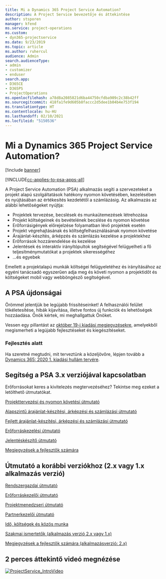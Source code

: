 ```yaml
---
title: Mi a Dynamics 365 Project Service Automation?
description: A Project Service bevezetője és áttekintése
author: stsporen
manager: kfend
ms.service: project-operations
ms.custom:
- dyn365-projectservice
ms.date: 9/23/2019
ms.topic: article
ms.author: ruhercul
audience: Admin
search.audienceType:
- admin
- customizer
- enduser
search.app:
- D365CE
- D365PS
- ProjectOperations
ms.openlocfilehash: a78d8a2085821d6ba44750cfdba909c2c38b42ff
ms.sourcegitcommit: 418fa1fe9d605b8faccc2d5dee1b04b4e753f194
ms.translationtype: HT
ms.contentlocale: hu-HU
ms.lasthandoff: 02/10/2021
ms.locfileid: "5150536"
---
```

# <a name="what-is-dynamics-365-project-service-automation"></a>Mi a Dynamics 365 Project Service Automation?

[!include [banner](../includes/psa-now-project-operations.md)]

[!INCLUDE[cc-applies-to-psa-apps-all](../includes/cc-applies-to-psa-apps-all.md)]

A Project Service Automation (PSA) alkalmazás segíti a szervezeteket a projekt alapú szolgáltatások hatékony nyomon követésében, kezelésében és nyújtásában az értékesítés kezdetétől a számlázásig. Az alkalmazás az alábbi lehetőségeket nyújtja:

- Projektek tervezése, becslések és munkaütemezések létrehozása
- Projekt költségeinek és bevételének becslése és nyomon követése
- Erőforrásigények előrejelzése folyamatban lévő projektek esetén
- Projekt végrehajtásának és költségfelhasználásának nyomon követése
- Árajánlat-készítés, árképzés és számlázás kezelése a projektekhez
- Erőforrások hozzárendelése és kezelése
- Jelentések és interaktív irányítópultok segítségével felügyelheti a fő teljesítménymutatókat a projektek sikerességéhez
- ...és egyebek

Emellett a projektalapú munkák költségei felügyeletéhez és irányításához az egyéni tanácsadó egyszerűen adja meg és követi nyomon a projektidőt és költségeket mobil vagy webböngésző segítségével.

## <a name="whats-new-in-psa"></a>A PSA újdonságai
Örömmel jelentjük be legújabb frissítéseinket! A felhasználói felület tökéletesítése, hibák kijavítása, illetve fontos új funkciók és lehetőségek hozzáadása. Önök kértek, mi meghallgattuk Önöket.

Vessen egy pillantást az [október 19-i kiadási megjegyzésekre](https://docs.microsoft.com/dynamics365-release-plan/2019wave2/index), amelyekből megismerheti a legújabb fejlesztéseket és kiegészítéseket.

### <a name="in-development"></a>Fejlesztés alatt
Ha szeretné megtudni, mit terveztünk a közeljövőre, lépjen tovább a [Dynamics 365: 2020 1. kiadási hullám tervére](https://docs.microsoft.com/dynamics365-release-plan/2020wave1/index).

## <a name="get-help-with-psa-version-3x"></a>Segítség a PSA 3.x verziójával kapcsolatban
Erőforrásokat keres a kivitelezés megtervezéséhez? Tekintse meg ezeket a letölthető útmutatókat.

 [Projekttervezési és nyomon követési útmutató](../psa/implementation-guides/project-planning-tracking.md)

 [Alapszintű árajánlat-készítési, árképzési és számlázási útmutató](../psa/implementation-guides/begin-quoting-pricing-billing.md)

 [Fejlett árajánlat-készítési, árképzési és számlázási útmutató](../psa/implementation-guides/adv-quoting-pricing-billing.md)

 [Erőforráskezelési útmutató](../psa/implementation-guides/resource-management-guide.md)

 [Jelentéskészítő útmutató](../psa/implementation-guides/reporting-guide.md)

 [Megjegyzések a fejlesztők számára](../psa/developer-guides/overview-dev-notes-v3.x.md)

## <a name="guidance-for-earlier-versions-app-version-2x-or-1x"></a>Útmutató a korábbi verziókhoz (2.x vagy 1.x alkalmazás verzió)
 [Rendszergazdai útmutató](../psa/admin-guide.md)

 [Erőforráskezelői útmutató](../psa/resource-manager-guide.md)

 [Projektmenedzseri útmutató](../psa/project-manager-guide.md)

 [Partnerkezelői útmutató](../psa/account-manager-guide.md)

 [Idő, költségek és közös munka](../psa/time-expense-collaboration-guide.md)

 [Szakmai ismertetők (alkalmazás verzió 2.x vagy 1.x)](../psa/white-papers.md)

 [Megjegyzések a fejlesztők számára (alkalmazásverzió: 2.x)](../psa/developer-guides/add-custom-qoi-forms-v2.x.md)

 ## <a name="watch-a-2-minute-overview-video"></a>2 perces áttekintő videó megnézése
 <a name="heroArea"></a> [![ProjectService_IntroVideo](../psa/media/project-service-intro-video.png "ProjectService_IntroVideo")](https://go.microsoft.com/fwlink/p/?LinkId=799457)


